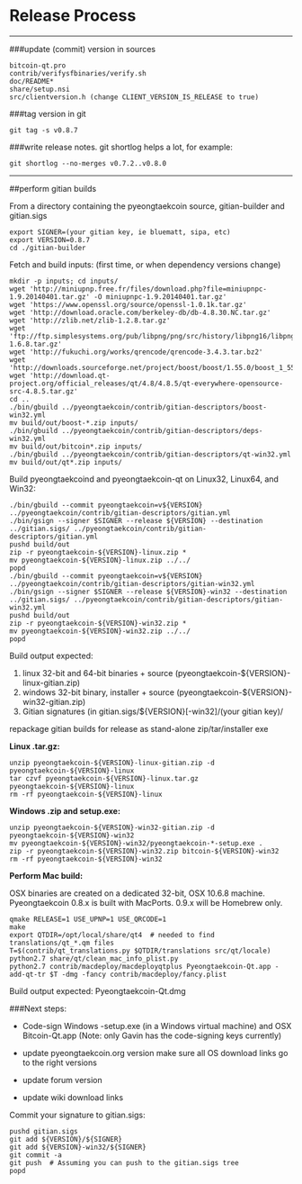 Release Process
====================

* * *

###update (commit) version in sources


	bitcoin-qt.pro
	contrib/verifysfbinaries/verify.sh
	doc/README*
	share/setup.nsi
	src/clientversion.h (change CLIENT_VERSION_IS_RELEASE to true)

###tag version in git

	git tag -s v0.8.7

###write release notes. git shortlog helps a lot, for example:

	git shortlog --no-merges v0.7.2..v0.8.0

* * *

##perform gitian builds

 From a directory containing the pyeongtaekcoin source, gitian-builder and gitian.sigs
  
	export SIGNER=(your gitian key, ie bluematt, sipa, etc)
	export VERSION=0.8.7
	cd ./gitian-builder

 Fetch and build inputs: (first time, or when dependency versions change)

	mkdir -p inputs; cd inputs/
	wget 'http://miniupnp.free.fr/files/download.php?file=miniupnpc-1.9.20140401.tar.gz' -O miniupnpc-1.9.20140401.tar.gz'
	wget 'https://www.openssl.org/source/openssl-1.0.1k.tar.gz'
	wget 'http://download.oracle.com/berkeley-db/db-4.8.30.NC.tar.gz'
	wget 'http://zlib.net/zlib-1.2.8.tar.gz'
	wget 'ftp://ftp.simplesystems.org/pub/libpng/png/src/history/libpng16/libpng-1.6.8.tar.gz'
	wget 'http://fukuchi.org/works/qrencode/qrencode-3.4.3.tar.bz2'
	wget 'http://downloads.sourceforge.net/project/boost/boost/1.55.0/boost_1_55_0.tar.bz2'
	wget 'http://download.qt-project.org/official_releases/qt/4.8/4.8.5/qt-everywhere-opensource-src-4.8.5.tar.gz'
	cd ..
	./bin/gbuild ../pyeongtaekcoin/contrib/gitian-descriptors/boost-win32.yml
	mv build/out/boost-*.zip inputs/
	./bin/gbuild ../pyeongtaekcoin/contrib/gitian-descriptors/deps-win32.yml
	mv build/out/bitcoin*.zip inputs/
	./bin/gbuild ../pyeongtaekcoin/contrib/gitian-descriptors/qt-win32.yml
	mv build/out/qt*.zip inputs/

 Build pyeongtaekcoind and pyeongtaekcoin-qt on Linux32, Linux64, and Win32:
  
	./bin/gbuild --commit pyeongtaekcoin=v${VERSION} ../pyeongtaekcoin/contrib/gitian-descriptors/gitian.yml
	./bin/gsign --signer $SIGNER --release ${VERSION} --destination ../gitian.sigs/ ../pyeongtaekcoin/contrib/gitian-descriptors/gitian.yml
	pushd build/out
	zip -r pyeongtaekcoin-${VERSION}-linux.zip *
	mv pyeongtaekcoin-${VERSION}-linux.zip ../../
	popd
	./bin/gbuild --commit pyeongtaekcoin=v${VERSION} ../pyeongtaekcoin/contrib/gitian-descriptors/gitian-win32.yml
	./bin/gsign --signer $SIGNER --release ${VERSION}-win32 --destination ../gitian.sigs/ ../pyeongtaekcoin/contrib/gitian-descriptors/gitian-win32.yml
	pushd build/out
	zip -r pyeongtaekcoin-${VERSION}-win32.zip *
	mv pyeongtaekcoin-${VERSION}-win32.zip ../../
	popd

  Build output expected:

  1. linux 32-bit and 64-bit binaries + source (pyeongtaekcoin-${VERSION}-linux-gitian.zip)
  2. windows 32-bit binary, installer + source (pyeongtaekcoin-${VERSION}-win32-gitian.zip)
  3. Gitian signatures (in gitian.sigs/${VERSION}[-win32]/(your gitian key)/

repackage gitian builds for release as stand-alone zip/tar/installer exe

**Linux .tar.gz:**

	unzip pyeongtaekcoin-${VERSION}-linux-gitian.zip -d pyeongtaekcoin-${VERSION}-linux
	tar czvf pyeongtaekcoin-${VERSION}-linux.tar.gz pyeongtaekcoin-${VERSION}-linux
	rm -rf pyeongtaekcoin-${VERSION}-linux

**Windows .zip and setup.exe:**

	unzip pyeongtaekcoin-${VERSION}-win32-gitian.zip -d pyeongtaekcoin-${VERSION}-win32
	mv pyeongtaekcoin-${VERSION}-win32/pyeongtaekcoin-*-setup.exe .
	zip -r pyeongtaekcoin-${VERSION}-win32.zip bitcoin-${VERSION}-win32
	rm -rf pyeongtaekcoin-${VERSION}-win32

**Perform Mac build:**

  OSX binaries are created on a dedicated 32-bit, OSX 10.6.8 machine.
  Pyeongtaekcoin 0.8.x is built with MacPorts.  0.9.x will be Homebrew only.

	qmake RELEASE=1 USE_UPNP=1 USE_QRCODE=1
	make
	export QTDIR=/opt/local/share/qt4  # needed to find translations/qt_*.qm files
	T=$(contrib/qt_translations.py $QTDIR/translations src/qt/locale)
	python2.7 share/qt/clean_mac_info_plist.py
	python2.7 contrib/macdeploy/macdeployqtplus Pyeongtaekcoin-Qt.app -add-qt-tr $T -dmg -fancy contrib/macdeploy/fancy.plist

 Build output expected: Pyeongtaekcoin-Qt.dmg

###Next steps:

* Code-sign Windows -setup.exe (in a Windows virtual machine) and
  OSX Bitcoin-Qt.app (Note: only Gavin has the code-signing keys currently)

* update pyeongtaekcoin.org version
  make sure all OS download links go to the right versions

* update forum version

* update wiki download links

Commit your signature to gitian.sigs:

	pushd gitian.sigs
	git add ${VERSION}/${SIGNER}
	git add ${VERSION}-win32/${SIGNER}
	git commit -a
	git push  # Assuming you can push to the gitian.sigs tree
	popd

